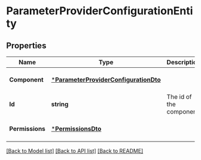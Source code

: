 # ParameterProviderConfigurationEntity

## Properties
Name | Type | Description | Notes
------------ | ------------- | ------------- | -------------
**Component** | [***ParameterProviderConfigurationDto**](ParameterProviderConfigurationDTO.md) |  | [optional] [default to null]
**Id** | **string** | The id of the component. | [optional] [default to null]
**Permissions** | [***PermissionsDto**](PermissionsDTO.md) |  | [optional] [default to null]

[[Back to Model list]](../README.md#documentation-for-models) [[Back to API list]](../README.md#documentation-for-api-endpoints) [[Back to README]](../README.md)


